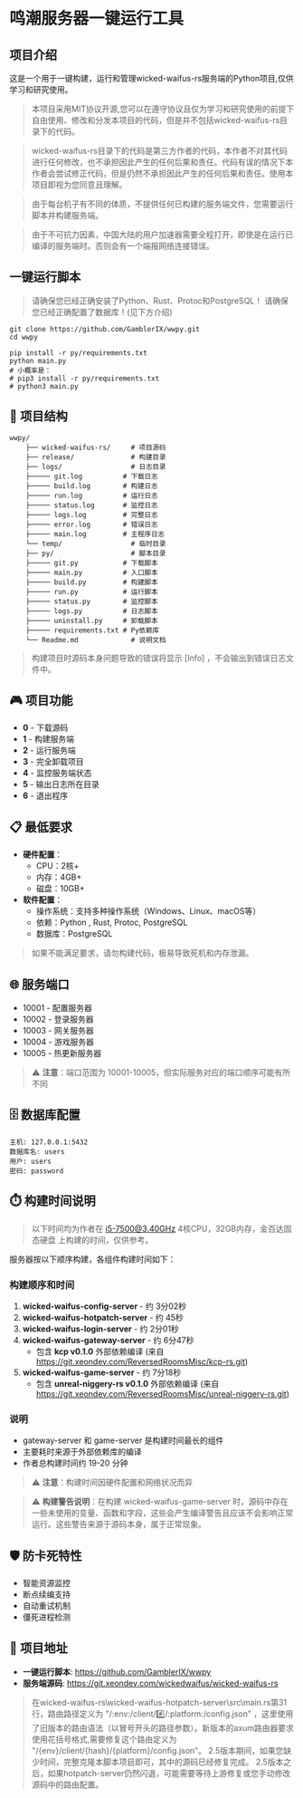# 鸣潮服务器一键运行工具

## 项目介绍

这是一个用于一键构建，运行和管理wicked-waifus-rs服务端的Python项目,仅供学习和研究使用。

> 本项目采用MIT协议开源,您可以在遵守协议且仅为学习和研究使用的前提下自由使用、修改和分发本项目的代码，但是并不包括wicked-waifus-rs目录下的代码。

> wicked-waifus-rs目录下的代码是第三方作者的代码，本作者不对其代码进行任何修改，也不承担因此产生的任何后果和责任。代码有误的情况下本作者会尝试修正代码，但是仍然不承担因此产生的任何后果和责任。使用本项目即视为您同意且理解。

> 由于每台机子有不同的体质，不提供任何已构建的服务端文件，您需要运行脚本并构建服务端。

> 由于不可抗力因素，中国大陆的用户加速器需要全程打开，即使是在运行已编译的服务端时。否则会有一个端报网络连接错误。

## 一键运行脚本

> 请确保您已经正确安装了Python、Rust、Protoc和PostgreSQL！
> 请确保您已经正确配置了数据库！(见下方介绍)

```
git clone https://github.com/GamblerIX/wwpy.git
cd wwpy

pip install -r py/requirements.txt
python main.py
# 小概率是：
# pip3 install -r py/requirements.txt
# python3 main.py
```

## 📁 项目结构

```
wwpy/
    ├── wicked-waifus-rs/     # 项目源码
    ├── release/              # 构建目录
    ├── logs/                 # 日志目录
    ├───── git.log          # 下载日志
    ├───── build.log        # 构建日志
    ├───── run.log          # 运行日志
    ├───── status.log       # 监控日志
    ├───── logs.log         # 完整日志
    ├───── error.log        # 错误日志
    ├───── main.log         # 主程序日志
    └── temp/                 # 临时目录
    ├── py/                   # 脚本目录
    ├───── git.py           # 下载脚本
    ├───── main.py          # 入口脚本
    ├───── build.py         # 构建脚本
    ├───── run.py           # 运行脚本
    ├───── status.py        # 监控脚本
    ├───── logs.py          # 日志脚本
    ├───── uninstall.py     # 卸载脚本
    ├───── requirements.txt # Py依赖库
    └── Readme.md             # 说明文档
```
> 构建项目时源码本身问题导致的错误将显示 [Info] ，不会输出到错误日志文件中。

## 🎮 项目功能

- **0** - 下载源码
- **1** - 构建服务端
- **2** - 运行服务端
- **3** - 完全卸载项目
- **4** - 监控服务端状态
- **5** - 输出日志所在目录
- **6** - 退出程序

## 📋 最低要求
- **硬件配置**：
    - CPU：2核+
    - 内存：4GB+
    - 磁盘：10GB+
- **软件配置**：
    - 操作系统：支持多种操作系统（Windows、Linux、macOS等）
    - 依赖：Python , Rust, Protoc, PostgreSQL
    - 数据库：PostgreSQL

> 如果不能满足要求，请勿构建代码，极易导致死机和内存泄漏。

## 🌐 服务端口

- 10001 - 配置服务器
- 10002 - 登录服务器
- 10003 - 网关服务器
- 10004 - 游戏服务器
- 10005 - 热更新服务器

> ⚠️ **注意**：端口范围为 10001-10005，但实际服务对应的端口顺序可能有所不同

## 🗄️ 数据库配置

```
主机: 127.0.0.1:5432
数据库名: users
用户: users
密码: password
```

## ⏱️ 构建时间说明

> 以下时间均为作者在 i5-7500@3.40GHz 4核CPU，32GB内存，金百达固态硬盘 上构建的时间，仅供参考。

服务器按以下顺序构建，各组件构建时间如下：

### 构建顺序和时间
1. **wicked-waifus-config-server** - 约 3分02秒
2. **wicked-waifus-hotpatch-server** - 约 45秒
3. **wicked-waifus-login-server** - 约 2分01秒
4. **wicked-waifus-gateway-server** - 约 6分47秒
   - 包含 **kcp v0.1.0** 外部依赖编译 (来自 https://git.xeondev.com/ReversedRoomsMisc/kcp-rs.git)
5. **wicked-waifus-game-server** - 约 7分18秒
   - 包含 **unreal-niggery-rs v0.1.0** 外部依赖编译 (来自 https://git.xeondev.com/ReversedRoomsMisc/unreal-niggery-rs.git)

### 说明
- gateway-server 和 game-server 是构建时间最长的组件
- 主要耗时来源于外部依赖库的编译
- 作者总构建时间约 19-20 分钟


> ⚠️ **注意**：构建时间因硬件配置和网络状况而异

> ⚠️ **构建警告说明**：在构建 wicked-waifus-game-server 时，源码中存在一些未使用的变量、函数和字段，这些会产生编译警告且应该不会影响正常运行。这些警告来源于源码本身，属于正常现象。

## 🛡️ 防卡死特性

- 智能资源监控
- 断点续编支持
- 自动重试机制
- 僵死进程检测

## 🔗 项目地址

- **一键运行脚本**: https://github.com/GamblerIX/wwpy
- **服务端源码**: https://git.xeondev.com/wickedwaifus/wicked-waifus-rs

> 在wicked-waifus-rs\wicked-waifus-hotpatch-server\src\main.rs第31行，路由路径定义为 "/:env:/client/:hash:/:platform:/config.json" ，这里使用了旧版本的路由语法（以冒号开头的路径参数）。新版本的axum路由器要求使用花括号格式,需要修复这个路由定义为 "/{env}/client/{hash}/{platform}/config.json"。
> 2.5版本期间，如果您缺少时间，完整克隆本脚本项目即可，其中的源码已经修复完成。
> 2.5版本之后，如果hotpatch-server仍然闪退，可能需要等待上游修复或您手动修改源码中的路由配置。
